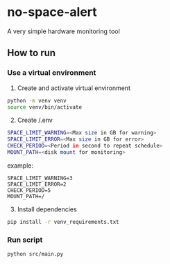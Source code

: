 # no-space-alert
A very simple hardware monitoring tool

## How to run
### Use a virtual environment
1. Сreate and activate virtual environment
```bash
python -m venv venv
source venv/bin/activate
```

2. Create /.env

```bash
SPACE_LIMIT_WARNING=<Max size in GB for warning>
SPACE_LIMIT_ERROR=<Max size in GB for error>
CHECK_PERIOD=<Period in second to repeat schedule>
MOUNT_PATH=<disk mount for monitoring>
```
example:

```.env
SPACE_LIMIT_WARNING=3
SPACE_LIMIT_ERROR=2
CHECK_PERIOD=5
MOUNT_PATH=/
```

3. Install dependencies
```bash
pip install -r venv_requirements.txt
```

### Run script
```bash
python src/main.py
```
